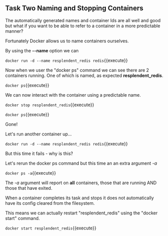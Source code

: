 ## Task Two Naming and Stopping Containers

The automatically generated names and container Ids are all well and good but what if you want to be able to refer to a container in a more predictable manner?

Fortunately Docker allows us to name containers ourselves.

By using the **--name** option we can

`docker run -d --name resplendent_redis redis`{{execute}}

Now when we user the "docker ps" command we can see there are 2 containers running. One of which is named, as expected **resplendent_redis**.

`docker ps`{{execute}}

We can now interact with the container using a predictable name.

`docker stop resplendent_redis`{{execute}}

`docker ps`{{execute}}

Gone!

Let's run another container up...

`docker run -d --name resplendent_redis redis`{{execute}}

But this time it fails - why is this?

Let's rerun the docker ps command but this time an an extra argument _-a_

`docker ps -a`{{execute}}

The _-a_ argument will report on **all** containers, those that are running AND those that have exited.

When a container completes its task and stops it does not automatically have its config cleared from the filesystem.

This means we can actually restart "resplendent_redis" using the "docker start" command.

`docker start resplendent_redis`{{execute}}


